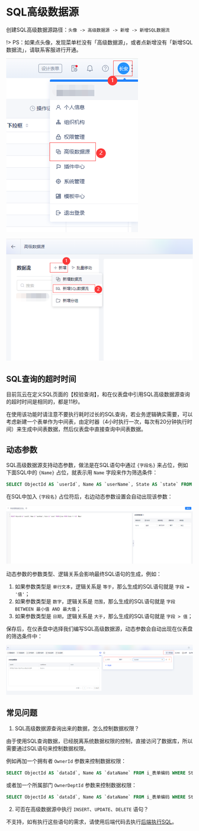 # SQL高级数据源

创建SQL高级数据源路径：`头像 -> 高级数据源 -> 新增 -> 新增SQL数据流`

!> PS：如果点头像，发现菜单栏没有「高级数据源」，或者点新增没有「新增SQL数据流」，请联系客服进行开通。

![创建SQL高级数据源路径-1](../img/sql-dashboard-1.png)

![创建SQL高级数据源路径-2](../img/sql-dashboard-2.png)


## SQL查询的超时时间

目前氚云在定义SQL页面的【校验查询】，和在仪表盘中引用SQL高级数据源查询的超时时间是相同的，都是11秒。

在使用该功能时请注意不要执行耗时过长的SQL查询，若业务逻辑确实需要，可以考虑新建一个表单作为中间表，由定时器（4小时执行一次，每次有20分钟执行时间）来生成中间表数据，然后仪表盘中直接查询中间表数据。


## 动态参数

SQL高级数据源支持动态参数，做法是在SQL语句中通过 `{字段名}` 来占位，例如下面SQL中的 `{Name}` 占位，就表示用 `Name` 字段来作为筛选条件：
``` sql
SELECT ObjectId AS `userId`, Name AS `userName`, State AS `state` FROM H_User WHERE State = 0 AND {Name}
```

在SQL中加入 `{字段名}` 占位符后，右边动态参数设置会自动出现该参数：

![动态参数-3](../img/sql-dashboard-3.png)

动态参数的参数类型、逻辑关系会影响最终SQL语句的生成，例如：
1. 如果参数类型是 `单行文本`，逻辑关系是 `等于`，那么生成的SQL语句就是 `字段 = '值'`；
2. 如果参数类型是 `数字`，逻辑关系是 `范围`，那么生成的SQL语句就是 `字段 BETWEEN 最小值 AND 最大值`；
3. 如果参数类型是 `日期`，逻辑关系是 `大于`，那么生成的SQL语句就是 `字段 > 值`；

保存后，在仪表盘中选择我们编写SQL高级数据源，动态参数会自动出现在仪表盘的筛选条件中：

![动态参数-4](../img/sql-dashboard-4.png)


## 常见问题

1. SQL高级数据源查询出来的数据，怎么控制数据权限？

由于使用SQL查询数据，已经脱离系统数据权限的控制，直接访问了数据库，所以需要通过SQL语句来控制数据权限。

例如再加一个拥有者 `OwnerId` 参数来控制数据权限：
``` sql
SELECT ObjectId AS `dataId`, Name AS `dataName` FROM i_表单编码 WHERE Status = 1 AND {Name} AND {OwnerId}
```

或者加一个所属部门 `OwnerDeptId` 参数来控制数据权限：
``` sql
SELECT ObjectId AS `dataId`, Name AS `dataName` FROM i_表单编码 WHERE Status = 1 AND {Name} AND {OwnerDeptId}
```

2. 可否在高级数据源中执行 `INSERT`、`UPDATE`、`DELETE` 语句？

不支持，如有执行这些语句的需求，请使用后端代码去执行[后端执行SQL](/doc/exec-sql)。

